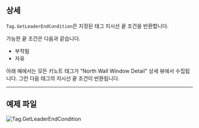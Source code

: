 ## 상세
`Tag.GetLeaderEndCondition`은 지정된 태그 지시선 끝 조건을 반환합니다.

가능한 끝 조건은 다음과 같습니다.
- 부착됨
- 자유

아래 예에서는 모든 키노트 태그가 "North Wall Window Detail" 상세 뷰에서 수집됩니다. 그런 다음 태그의 지시선 끝 조건이 반환됩니다.

___
## 예제 파일

![Tag.GetLeaderEndCondition](./Revit.Elements.Tag.GetLeaderEndCondition_img.jpg)
